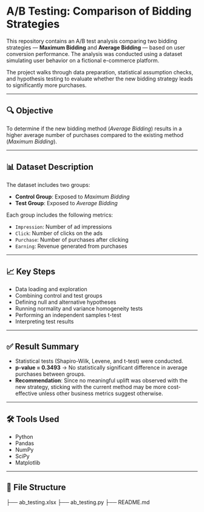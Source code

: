 # A/B Testing: Comparison of Bidding Strategies

This repository contains an A/B test analysis comparing two bidding strategies — **Maximum Bidding** and **Average Bidding** — based on user conversion performance. The analysis was conducted using a dataset simulating user behavior on a fictional e-commerce platform.

The project walks through data preparation, statistical assumption checks, and hypothesis testing to evaluate whether the new bidding strategy leads to significantly more purchases.

---

## 🔍 Objective

To determine if the new bidding method (*Average Bidding*) results in a higher average number of purchases compared to the existing method (*Maximum Bidding*).

---

## 📊 Dataset Description

The dataset includes two groups:

- **Control Group**: Exposed to *Maximum Bidding*
- **Test Group**: Exposed to *Average Bidding*

Each group includes the following metrics:

- `Impression`: Number of ad impressions
- `Click`: Number of clicks on the ads
- `Purchase`: Number of purchases after clicking
- `Earning`: Revenue generated from purchases

---

## 📈 Key Steps

- Data loading and exploration
- Combining control and test groups
- Defining null and alternative hypotheses
- Running normality and variance homogeneity tests
- Performing an independent samples t-test
- Interpreting test results

---

## ✅ Result Summary

- Statistical tests (Shapiro-Wilk, Levene, and t-test) were conducted.
- **p-value = 0.3493** → No statistically significant difference in average purchases between groups.
- **Recommendation**: Since no meaningful uplift was observed with the new strategy, sticking with the current method may be more cost-effective unless other business metrics suggest otherwise.

---

## 🛠 Tools Used

- Python
- Pandas
- NumPy
- SciPy
- Matplotlib

---

## 📁 File Structure

├── ab_testing.xlsx
├── ab_testing.py
├── README.md
